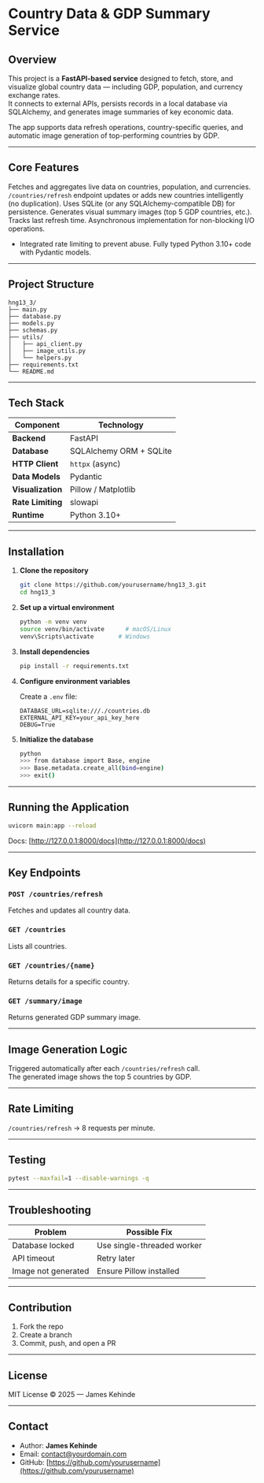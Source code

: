 
# Country Data & GDP Summary Service

## Overview

This project is a **FastAPI-based service** designed to fetch, store, and visualize global country data — including GDP, population, and currency exchange rates.  
It connects to external APIs, persists records in a local database via SQLAlchemy, and generates image summaries of key economic data.

The app supports data refresh operations, country-specific queries, and automatic image generation of top-performing countries by GDP.

---

##  Core Features

Fetches and aggregates live data on countries, population, and currencies.
`/countries/refresh` endpoint updates or adds new countries intelligently (no duplication).
Uses SQLite (or any SQLAlchemy-compatible DB) for persistence.
Generates visual summary images (top 5 GDP countries, etc.).
Tracks last refresh time.
Asynchronous implementation for non-blocking I/O operations.
-  Integrated rate limiting to prevent abuse.
Fully typed Python 3.10+ code with Pydantic models.

---

## Project Structure

```
hng13_3/
├── main.py
├── database.py
├── models.py
├── schemas.py
├── utils/
│   ├── api_client.py
│   ├── image_utils.py
│   └── helpers.py
├── requirements.txt
└── README.md
```

---

## Tech Stack

| Component | Technology |
|------------|-------------|
| **Backend** | FastAPI |
| **Database** | SQLAlchemy ORM + SQLite |
| **HTTP Client** | `httpx` (async) |
| **Data Models** | Pydantic |
| **Visualization** | Pillow / Matplotlib |
| **Rate Limiting** | slowapi |
| **Runtime** | Python 3.10+ |

---

## Installation

1. **Clone the repository**
   ```bash
   git clone https://github.com/yourusername/hng13_3.git
   cd hng13_3
   ```

2. **Set up a virtual environment**
   ```bash
   python -m venv venv
   source venv/bin/activate      # macOS/Linux
   venv\Scripts\activate       # Windows
   ```

3. **Install dependencies**
   ```bash
   pip install -r requirements.txt
   ```

4. **Configure environment variables**

   Create a `.env` file:
   ```env
   DATABASE_URL=sqlite:///./countries.db
   EXTERNAL_API_KEY=your_api_key_here
   DEBUG=True
   ```

5. **Initialize the database**
   ```bash
   python
   >>> from database import Base, engine
   >>> Base.metadata.create_all(bind=engine)
   >>> exit()
   ```

---

## Running the Application

```bash
uvicorn main:app --reload
```
Docs: [http://127.0.0.1:8000/docs](http://127.0.0.1:8000/docs)

---

## Key Endpoints

### `POST /countries/refresh`
Fetches and updates all country data.

### `GET /countries`
Lists all countries.

### `GET /countries/{name}`
Returns details for a specific country.

### `GET /summary/image`
Returns generated GDP summary image.

---

## Image Generation Logic

Triggered automatically after each `/countries/refresh` call.  
The generated image shows the top 5 countries by GDP.

---

## Rate Limiting

`/countries/refresh` → 8 requests per minute.

---

## Testing

```bash
pytest --maxfail=1 --disable-warnings -q
```

---

## Troubleshooting

| Problem | Possible Fix |
|----------|---------------|
| Database locked | Use single-threaded worker |
| API timeout | Retry later |
| Image not generated | Ensure Pillow installed |

---

## Contribution

1. Fork the repo  
2. Create a branch  
3. Commit, push, and open a PR

---

## License

MIT License © 2025 — James Kehinde

---

## Contact

- Author: **James Kehinde**
- Email: contact@yourdomain.com
- GitHub: [https://github.com/yourusername](https://github.com/yourusername)
